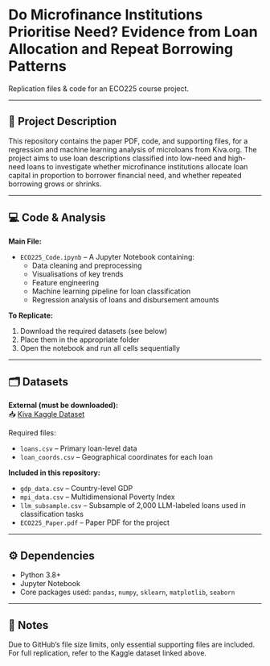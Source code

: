 # Do Microfinance Institutions Prioritise Need? Evidence from Loan Allocation and Repeat Borrowing Patterns 

Replication files & code for an ECO225 course project.

---

## 📄 Project Description

This repository contains the paper PDF, code, and supporting files, for a regression and machine learning analysis of microloans from Kiva.org. The project aims to use  loan descriptions classified into low-need and high-need loans to investigate whether microfinance institutions allocate loan capital in proportion to borrower financial need, and whether repeated borrowing grows or shrinks.

---

## 💻 Code & Analysis

**Main File:**
- `ECO225_Code.ipynb` – A Jupyter Notebook containing:
  - Data cleaning and preprocessing  
  - Visualisations of key trends  
  - Feature engineering  
  - Machine learning pipeline for loan classification
  - Regression analysis of loans and disbursement amounts

**To Replicate:**

1. Download the required datasets (see below)  
2. Place them in the appropriate folder  
3. Open the notebook and run all cells sequentially  

---

## 🗂️ Datasets

**External (must be downloaded):**  
📥 [Kiva Kaggle Dataset](https://www.kaggle.com/code/mhajabri/kiv-me-a-loan/input)

Required files:
- `loans.csv` – Primary loan-level data  
- `loan_coords.csv` – Geographical coordinates for each loan  

**Included in this repository:**
- `gdp_data.csv` – Country-level GDP  
- `mpi_data.csv` – Multidimensional Poverty Index  
- `llm_subsample.csv` – Subsample of 2,000 LLM-labeled loans used in classification tasks 
- `ECO225_Paper.pdf` – Paper PDF for the project  

---

## ⚙️ Dependencies

- Python 3.8+
- Jupyter Notebook  
- Core packages used: `pandas`, `numpy`, `sklearn`, `matplotlib`, `seaborn`

---

## 📌 Notes

Due to GitHub’s file size limits, only essential supporting files are included. For full replication, refer to the Kaggle dataset linked above.
